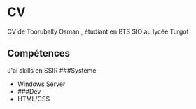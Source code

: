 # CV
CV de Toorubally Osman , étudiant en BTS SIO au lycée Turgot
## Compétences
J'ai skills en SSIR
###Système
- Windows Server
- ###Dev
- HTML/CSS
